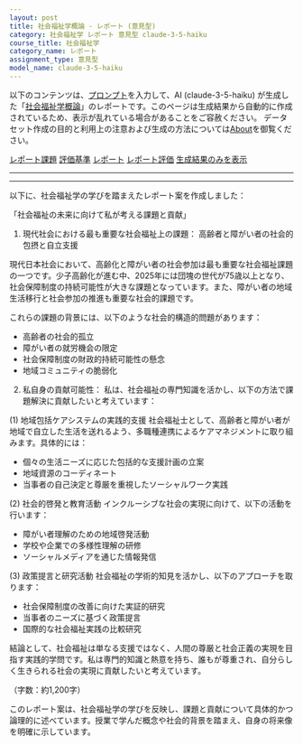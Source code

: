 ```yaml
---
layout: post
title: 社会福祉学概論 - レポート (意見型)
category: 社会福祉学 レポート 意見型 claude-3-5-haiku
course_title: 社会福祉学
category_name: レポート
assignment_type: 意見型
model_name: claude-3-5-haiku
---
```


以下のコンテンツは、[プロンプト](https://github.com/takedatoshiyuki/synthetic_assignments/tree/main/generated/社会福祉学/claude-3-5-haiku/prompt_レポート-意見型.md)を入力して、AI (claude-3-5-haiku) が生成した「[社会福祉学概論](/contents/社会福祉学/)」のレポートです。このページは生成結果から自動的に作成されているため、表示が乱れている場合があることをご容赦ください。
データセット作成の目的と利用上の注意および生成の方法については[About](/About)を御覧ください。

[レポート課題](../レポート課題-意見型)
[評価基準](../評価基準-意見型)
[レポート](../レポート-意見型)
[レポート評価](../レポート評価-意見型)
[生成結果のみを表示](https://github.com/takedatoshiyuki/synthetic_assignments/tree/main/generated/社会福祉学/claude-3-5-haiku/レポート-意見型.md)
  

***
***
  
以下に、社会福祉学の学びを踏まえたレポート案を作成しました：

「社会福祉の未来に向けて私が考える課題と貢献」

1. 現代社会における最も重要な社会福祉上の課題：
高齢者と障がい者の社会的包摂と自立支援

現代日本社会において、高齢化と障がい者の社会参加は最も重要な社会福祉課題の一つです。少子高齢化が進む中、2025年には団塊の世代が75歳以上となり、社会保障制度の持続可能性が大きな課題となっています。また、障がい者の地域生活移行と社会参加の推進も重要な社会的課題です。

これらの課題の背景には、以下のような社会的構造的問題があります：
- 高齢者の社会的孤立
- 障がい者の就労機会の限定
- 社会保障制度の財政的持続可能性の懸念
- 地域コミュニティの脆弱化

2. 私自身の貢献可能性：
私は、社会福祉の専門知識を活かし、以下の方法で課題解決に貢献したいと考えています：

(1) 地域包括ケアシステムの実践的支援
社会福祉士として、高齢者と障がい者が地域で自立した生活を送れるよう、多職種連携によるケアマネジメントに取り組みます。具体的には：
- 個々の生活ニーズに応じた包括的な支援計画の立案
- 地域資源のコーディネート
- 当事者の自己決定と尊厳を重視したソーシャルワーク実践

(2) 社会的啓発と教育活動
インクルーシブな社会の実現に向けて、以下の活動を行います：
- 障がい者理解のための地域啓発活動
- 学校や企業での多様性理解の研修
- ソーシャルメディアを通じた情報発信

(3) 政策提言と研究活動
社会福祉の学術的知見を活かし、以下のアプローチを取ります：
- 社会保障制度の改善に向けた実証的研究
- 当事者のニーズに基づく政策提言
- 国際的な社会福祉実践の比較研究

結論として、社会福祉は単なる支援ではなく、人間の尊厳と社会正義の実現を目指す実践的学問です。私は専門的知識と熱意を持ち、誰もが尊重され、自分らしく生きられる社会の実現に貢献したいと考えています。

（字数：約1,200字）

このレポート案は、社会福祉学の学びを反映し、課題と貢献について具体的かつ論理的に述べています。授業で学んだ概念や社会的背景を踏まえ、自身の将来像を明確に示しています。
